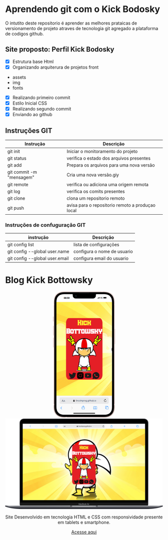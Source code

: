 # Aprendendo git com o Kick Bodosky 

O intutito deste repositorio é aprender as melhores prataicas de versionamento de projeto atraves de tecnologia git agregado a plataforma de codigos github.

## Site proposto: Perfil Kick Bodosky 

- [x]  Estrutura base Html
- [x] Organizando arquiterura de projetos front 
 - assets
- img
- fonts
    
- [x] Realizando primeiro commit
- [x] Estilo Inicial CSS
- [x] Realizando segundo commit
- [x] Enviando ao github 

## Instruções GIT

| Instrução | Descrição | 
|-|-| 
|git init| Iniciar o monitoramento do projeto| 
|git status| verifica o estado dos arquivos presentes|
|git add| Prepara os arquivos para uma nova versão | 
|git commit -m "mensagem"| Cria uma nova versão.giy 
|git remote| verifica ou adiciona uma origem remota|
|git log| verifica os comits presentes| 
|git clone| clona um repositorio remoto|
|git push| avisa para o repositorio remoto a produçao local|

### Instruções de confuguração GIT

|instrução| Descrição | 
|-|-| 
|git config list| lista de configurações| 
|git config --global user.name | configura o nome de usuario | 
|git config --global user.email | configura email do usuario |

# Blog Kick Bottowsky

<div align="center">
    <img src="./Assets/Img/iPhone-13-Mini-lincolnprog.github.io.png" width=200>
    <img src="./Assets/Img/Macbook-Air-lincolnprog.github.io.png" width= 600>
<div>

Site Desenvolvido em tecnologia HTML e CSS com responsividade presente em tablets e smartphone.

[Acesse aqui](https://lincolnprog.github.io/Aula_Git/)

